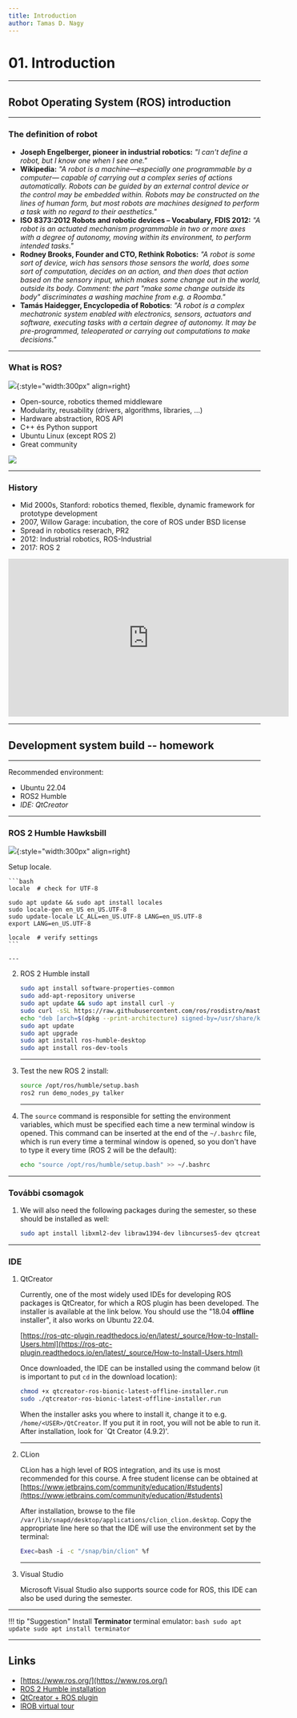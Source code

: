 ```yaml
---
title: Introduction
author: Tamas D. Nagy
---
```


# 01. Introduction

---

## Robot Operating System (ROS) introduction

---

### The definition of robot

- **Joseph Engelberger, pioneer in industrial robotics:** *"I can't define a robot, but I know one when I see one."*
- **Wikipedia:** *"A robot is a machine—especially one programmable by a computer— capable of carrying out a complex series of actions automatically. Robots can be guided by an external control device or the control may be embedded within. Robots may be constructed on the lines of human form, but most robots are machines designed to perform a task with no regard to their aesthetics."*
- **ISO 8373:2012 Robots and robotic devices – Vocabulary, FDIS 2012:** *"A robot is an actuated mechanism programmable in two or more axes with a degree of autonomy, moving within its environment, to perform intended tasks."*
- **Rodney Brooks, Founder and CTO, Rethink Robotics:** *"A robot is some sort of device, wich has sensors those sensors the world, does some sort of computation, decides on an action, and then does that action based on the sensory input, which makes some change out in the world, outside its body. Comment: the part "make some change outside its body" discriminates a washing machine from e.g. a Roomba."*
- **Tamás Haidegger, Encyclopedia of Robotics**: *"A robot is a complex mechatronic system enabled with electronics, sensors, actuators and software, executing tasks with a certain degree of autonomy. It may be pre-programmed, teleoperated or carrying out computations to make decisions."*

---

### What is ROS?

![](https://moveit.ros.org/assets/images/logo/ROS_logo.png){:style="width:300px" align=right}

- Open-source, robotics themed middleware
- Modularity, reusability (drivers, algorithms, libraries, ...)
- Hardware abstraction, ROS API
- C++ és Python support
- Ubuntu Linux (except ROS 2)
- Great community

![](https://upload.wikimedia.org/wikipedia/commons/4/43/Ros_Equation.png)

---

### History

- Mid 2000s, Stanford: robotics themed, flexible, dynamic framework for prototype development
- 2007, Willow Garage: incubation, the core of ROS under BSD license
- Spread in robotics reserach, PR2
- 2012: Industrial robotics, ROS-Industrial
- 2017: ROS 2

<iframe width="560" height="315" src="https://www.youtube.com/embed/mDwZ21Zia8s" title="YouTube video player" frameborder="0" allow="accelerometer; autoplay; clipboard-write; encrypted-media; gyroscope; picture-in-picture" allowfullscreen></iframe>

---

## Development system build -- homework

---

Recommended environment:
    
- Ubuntu 22.04
- ROS2 Humble
- *IDE: QtCreator*

---

### ROS 2 Humble Hawksbill

![](https://www.therobotreport.com/wp-content/uploads/2022/05/ros-humble-hawksbill-featured.jpg){:style="width:300px" align=right}


Setup locale.

    ```bash
    locale  # check for UTF-8
    
    sudo apt update && sudo apt install locales
    sudo locale-gen en_US en_US.UTF-8
    sudo update-locale LC_ALL=en_US.UTF-8 LANG=en_US.UTF-8
    export LANG=en_US.UTF-8
    
    locale  # verify settings
    ```

    ---

2. ROS 2 Humble install


    ```bash
    sudo apt install software-properties-common
    sudo add-apt-repository universe
    sudo apt update && sudo apt install curl -y
    sudo curl -sSL https://raw.githubusercontent.com/ros/rosdistro/master/ros.key -o /usr/share/keyrings/ros-archive-keyring.gpg
    echo "deb [arch=$(dpkg --print-architecture) signed-by=/usr/share/keyrings/ros-archive-keyring.gpg] http://packages.ros.org/ros2/ubuntu $(. /etc/os-release && echo $UBUNTU_CODENAME) main" | sudo tee /etc/apt/sources.list.d/ros2.list > /dev/null
    sudo apt update
    sudo apt upgrade
    sudo apt install ros-humble-desktop
    sudo apt install ros-dev-tools
    ```

    ---

3. Test the new ROS 2 install:


    ```bash
    source /opt/ros/humble/setup.bash
    ros2 run demo_nodes_py talker
    ```

    ---

4. The `source` command is responsible for setting the environment variables, which must be specified each time a new terminal window is opened. This command can be inserted at the end of the `~/.bashrc` file, which is run every time a terminal window is opened, so you don't have to type it every time (ROS 2 will be the default):

    ```bash
    echo "source /opt/ros/humble/setup.bash" >> ~/.bashrc
    ```
    
---

### További csomagok


1. We will also need the following packages during the semester, so these should be installed as well:


    ```bash
    sudo apt install libxml2-dev libraw1394-dev libncurses5-dev qtcreator swig sox espeak cmake-curses-gui cmake-qt-gui git subversion gfortran libcppunit-dev libqt5xmlpatterns5-dev python3-osrf-pycommon libasound2-dev libgl1-mesa-dev xorg-dev python3-vcstool python3-colcon-common-extensions python3-pykdl libxml2-dev libraw1394-dev libncurses5-dev qtcreator swig sox espeak cmake-curses-gui cmake-qt-gui git subversion gfortran libcppunit-dev libqt5xmlpatterns5-dev libbluetooth-dev ros-humble-joint-state-publisher* ros-humble-xacro gfortran-9
    ```

---

### IDE

1. QtCreator

    Currently, one of the most widely used IDEs for developing ROS packages is QtCreator, for which a ROS plugin has been developed. The installer is available at the link below. You should use the "18.04 **offline** installer", it also works on Ubuntu 22.04.

    [https://ros-qtc-plugin.readthedocs.io/en/latest/_source/How-to-Install-Users.html](https://ros-qtc-plugin.readthedocs.io/en/latest/_source/How-to-Install-Users.html)

    Once downloaded, the IDE can be installed using the command below (it is important to put `cd` in the download location):


    ```bash
    chmod +x qtcreator-ros-bionic-latest-offline-installer.run
    sudo ./qtcreator-ros-bionic-latest-offline-installer.run
    ```

    When the installer asks you where to install it, change it to e.g. `/home/<USER>/QtCreator`. If you put it in root, you will not be able to run it. After installation, look for `Qt Creator (4.9.2)'.
   
    ---

2. CLion

    CLion has a high level of ROS integration, and its use is most recommended for this course. A free student license can be obtained at [https://www.jetbrains.com/community/education/#students](https://www.jetbrains.com/community/education/#students)

    After installation, browse to the file `/var/lib/snapd/desktop/applications/clion_clion.desktop`. Copy the appropriate line here so that the IDE will use the environment set by the terminal:

    ```bash
    Exec=bash -i -c "/snap/bin/clion" %f
    ```

    ---

3. Visual Studio

    Microsoft Visual Studio also supports source code for ROS, this IDE can also be used during the semester.

---

!!! tip "Suggestion"
    Install **Terminator** terminal emulator:
    ```bash
    sudo apt update
    sudo apt install terminator
    ```


---

## Links

- [https://www.ros.org/](https://www.ros.org/)
- [ROS 2 Humble installation](https://docs.ros.org/en/humble/Installation.html)
- [QtCreator + ROS plugin](https://ros-qtc-plugin.readthedocs.io/en/latest/_source/How-to-Install-Users.html)
- [IROB virtual tour](https://www.youtube.com/watch?v=8XmKGWBV5Nw)


























